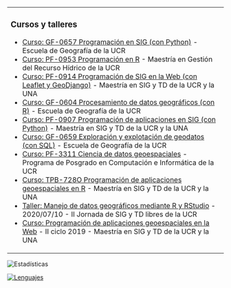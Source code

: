 <table>
  <tr>
    <td valign="top">

### Cursos y talleres
<!-- inicio de cursos y talleres -->
* [Curso: GF-0657 Programación en SIG (con Python)](https://gf0657-programacionsig.github.io/2024-ii/) - Escuela de Geografía de la UCR
* [Curso: PF-0953 Programación en R](https://pf0953-programacionr.github.io/2024-ii/) - Maestría en Gestión del Recurso Hídrico de la UCR
* [Curso: PF-0914 Programación de SIG en la Web (con Leaflet y GeoDjango)](https://pf0914-desarrollosigweb.github.io/2024-i/) - Maestría en SIG y TD de la UCR y la UNA
* [Curso: GF-0604 Procesamiento de datos geográficos (con R)](https://gf0604-procesamientodatosgeograficos.github.io/2024-i) - Escuela de Geografía de la UCR
* [Curso: PF-0907 Programación de aplicaciones en SIG (con Python)](https://pf0907-programacionsig.github.io/2023-ii/) - Maestría en SIG y TD de la UCR y la UNA
* [Curso: GF-0659 Exploración y explotación de geodatos (con SQL)](https://gf0659-exploraciongeodatos.github.io/2023-ii/) - Escuela de Geografía de la UCR
* [Curso: PF-3311 Ciencia de datos geoespaciales](https://pf3311-cienciadatosgeoespaciales.github.io/) - Programa de Posgrado en Computación e Informática de la UCR
* [Curso: TPB-728O Programación de aplicaciones geoespaciales en R](https://tpb728o-programaciongeoespacialr.github.io/) - Maestría en SIG y TD de la UCR y la UNA
* [Taller: Manejo de datos geográficos mediante R y RStudio](https://taller-r-jornadas-sigtd-2020.github.io/) - 2020/07/10 - II Jornada de SIG y TD libres de la UCR
* [Curso: Programación de aplicaciones geoespaciales en la Web](https://mfvargas.github.io/curso-programacion-web-geoespacial/) - II ciclo 2019 - Maestría en SIG y TD de la UCR y la UNA
<!-- fin de cursos y talleres -->
</td>
</tr></table>

<!--
![Contador](https://profile-counter.glitch.me/{mfvargas}/count.svg)
-->
<img align="right" height="15" src="https://profile-counter.glitch.me/{mfvargas}/count.svg">

![Estadísticas](https://github-readme-stats.vercel.app/api?username=mfvargas)

[![Lenguajes](https://github-readme-stats.vercel.app/api/top-langs/?username=mfvargas)](https://github.com/anuraghazra/github-readme-stats)

<!--
**mfvargas/mfvargas** is a ✨ _special_ ✨ repository because its `README.md` (this file) appears on your GitHub profile.

### Hi there 👋

Here are some ideas to get you started:

- 🔭 I’m currently working on ...
- 🌱 I’m currently learning ...
- 👯 I’m looking to collaborate on ...
- 🤔 I’m looking for help with ...
- 💬 Ask me about ...
- 📫 How to reach me: ...
- 😄 Pronouns: ...
- ⚡ Fun fact: ...
-->
